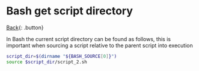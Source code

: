 # Bash get script directory

[Back](../../index.md){: .button}

In Bash the current script directory can be found as follows, this is important when sourcing a script relative to the parent script into execution

```bash
script_dir=$(dirname "${BASH_SOURCE[0]}")
source $script_dir/script_2.sh
```

